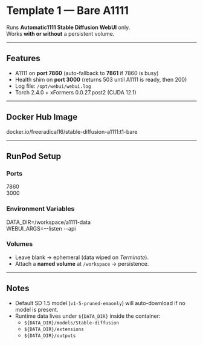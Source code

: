 # Template 1 — Bare A1111

Runs **Automatic1111 Stable Diffusion WebUI** only.  
Works **with or without** a persistent volume.

---

## Features
- A1111 on **port 7860** (auto-fallback to **7861** if 7860 is busy)
- Health shim on **port 3000** (returns 503 until A1111 is ready, then 200)
- Log file: `/opt/webui/webui.log`
- Torch 2.4.0 + xFormers 0.0.27.post2 (CUDA 12.1)

---

## Docker Hub Image
docker.io/freeradical16/stable-diffusion-a1111:t1-bare

---

## RunPod Setup

### Ports
7860  
3000  

### Environment Variables
DATA_DIR=/workspace/a1111-data  
WEBUI_ARGS=--listen --api  

### Volumes
- Leave blank → ephemeral (data wiped on *Terminate*).  
- Attach a **named volume** at `/workspace` → persistence.

---

## Notes
- Default SD 1.5 model (`v1-5-pruned-emaonly`) will auto-download if no model is present.  
- Runtime data lives under `${DATA_DIR}` inside the container:
  - `${DATA_DIR}/models/Stable-diffusion`
  - `${DATA_DIR}/extensions`
  - `${DATA_DIR}/outputs`
